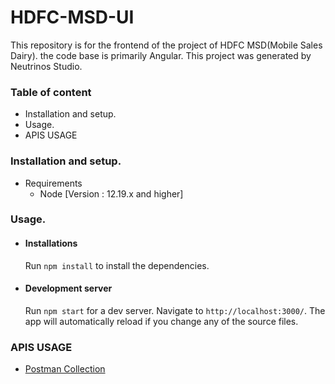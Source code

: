 # HDFC-MSD-UI
This repository is for the frontend of the project of HDFC MSD(Mobile Sales Dairy). the code base is primarily Angular. This project was generated by Neutrinos Studio.

### Table of content

- Installation and setup.
- Usage.
- APIS USAGE

### Installation and setup.

- Requirements
    - Node [Version : 12.19.x  and higher] 

### Usage.

- #### Installations
    Run `npm install` to install the dependencies.

- #### Development server
    Run `npm start` for a dev server. Navigate to `http://localhost:3000/`. The app will automatically reload if you change any of the source files.

### APIS USAGE
- [Postman Collection](/Agency.postman_collection.json)
